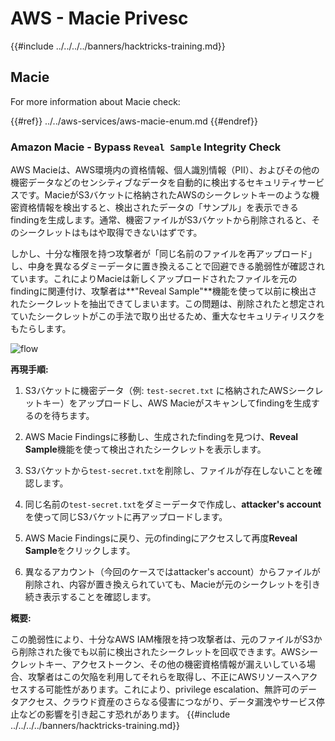 # AWS - Macie Privesc

{{#include ../../../../banners/hacktricks-training.md}}

## Macie

For more information about Macie check:

{{#ref}}
../../aws-services/aws-macie-enum.md
{{#endref}}

### Amazon Macie - Bypass `Reveal Sample` Integrity Check

AWS Macieは、AWS環境内の資格情報、個人識別情報（PII）、およびその他の機密データなどのセンシティブなデータを自動的に検出するセキュリティサービスです。MacieがS3バケットに格納されたAWSのシークレットキーのような機密資格情報を検出すると、検出されたデータの「サンプル」を表示できるfindingを生成します。通常、機密ファイルがS3バケットから削除されると、そのシークレットはもはや取得できないはずです。

しかし、十分な権限を持つ攻撃者が「同じ名前のファイルを再アップロード」し、中身を異なるダミーデータに置き換えることで回避できる脆弱性が確認されています。これによりMacieは新しくアップロードされたファイルを元のfindingに関連付け、攻撃者は**"Reveal Sample"**機能を使って以前に検出されたシークレットを抽出できてしまいます。この問題は、削除されたと想定されていたシークレットがこの手法で取り出せるため、重大なセキュリティリスクをもたらします。

![flow](https://github.com/user-attachments/assets/7b83f2d3-1690-41f1-98cc-05ccd0154a66)

**再現手順:**

1. S3バケットに機密データ（例: `test-secret.txt` に格納されたAWSシークレットキー）をアップロードし、AWS Macieがスキャンしてfindingを生成するのを待ちます。

2. AWS Macie Findingsに移動し、生成されたfindingを見つけ、**Reveal Sample**機能を使って検出されたシークレットを表示します。

3. S3バケットから`test-secret.txt`を削除し、ファイルが存在しないことを確認します。

4. 同じ名前の`test-secret.txt`をダミーデータで作成し、**attacker's account**を使って同じS3バケットに再アップロードします。

5. AWS Macie Findingsに戻り、元のfindingにアクセスして再度**Reveal Sample**をクリックします。

6. 異なるアカウント（今回のケースではattacker's account）からファイルが削除され、内容が置き換えられていても、Macieが元のシークレットを引き続き表示することを確認します。

**概要:**

この脆弱性により、十分なAWS IAM権限を持つ攻撃者は、元のファイルがS3から削除された後でも以前に検出されたシークレットを回収できます。AWSシークレットキー、アクセストークン、その他の機密資格情報が漏えいしている場合、攻撃者はこの欠陥を利用してそれらを取得し、不正にAWSリソースへアクセスする可能性があります。これにより、privilege escalation、無許可のデータアクセス、クラウド資産のさらなる侵害につながり、データ漏洩やサービス停止などの影響を引き起こす恐れがあります。
{{#include ../../../../banners/hacktricks-training.md}}
